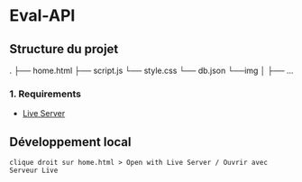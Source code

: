 # Eval-API

## Structure du projet

.
├── home.html
├── script.js
└── style.css
└── db.json
└──img
│ ├── ...

### 1. Requirements

- [Live Server](https://marketplace.visualstudio.com/items?itemName=ritwickdey.LiveServer)

## Développement local

```text
clique droit sur home.html > Open with Live Server / Ouvrir avec Serveur Live
```
